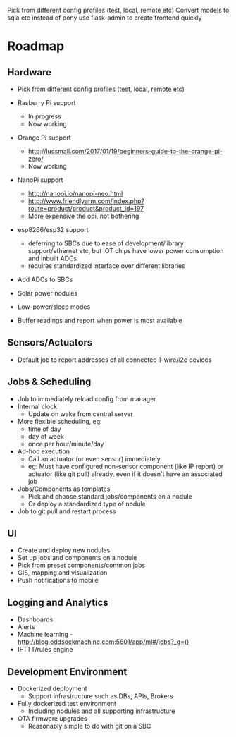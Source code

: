 Pick from different config profiles (test, local, remote etc)
Convert models to sqla etc instead of pony
use flask-admin to create frontend quickly


# Roadmap

## Hardware
- Pick from different config profiles (test, local, remote etc)
- Rasberry Pi support
  - In progress
  - Now working
- Orange Pi support
  - http://lucsmall.com/2017/01/19/beginners-guide-to-the-orange-pi-zero/
  - Now working
- NanoPi support
  - http://nanopi.io/nanopi-neo.html
  - http://www.friendlyarm.com/index.php?route=product/product&product_id=197
  - More expensive the opi, not bothering

- esp8266/esp32 support
  - deferring to SBCs due to ease of development/library support/ethernet etc, but IOT chips have lower power consumption and inbuilt ADCs
  - requires standardized interface over different libraries
- Add ADCs to SBCs
- Solar power nodules
- Low-power/sleep modes
- Buffer readings and report when power is most available

## Sensors/Actuators
- Default job to report addresses of all connected 1-wire/i2c devices


## Jobs & Scheduling
- Job to immediately reload config from manager
- Internal clock
  - Update on wake from central server
- More flexible scheduling, eg:
  - time of day
  - day of week
  - once per hour/minute/day
- Ad-hoc execution
  - Call an actuator (or even sensor) immediately
  - eg: Must have configured non-sensor component (like IP report) or actuator (like git pull) already, even if it doesn't have an associated job
- Jobs/Components as templates
  - Pick and choose standard jobs/components on a nodule
  - Or deploy a standardized type of nodule
- Job to git pull and restart process

## UI
- Create and deploy new nodules
- Set up jobs and components on a nodule
- Pick from preset components/common jobs
- GIS, mapping and visualization
- Push notifications to mobile

## Logging and Analytics
- Dashboards
- Alerts
- Machine learning - http://blog.oddsockmachine.com:5601/app/ml#/jobs?_g=()
- IFTTT/rules engine


## Development Environment
- Dockerized deployment
  - Support infrastructure such as DBs, APIs, Brokers
- Fully dockerized test environment
  - Including nodules and all supporting infrastructure
- OTA firmware upgrades
  - Reasonably simple to do with git on a SBC
